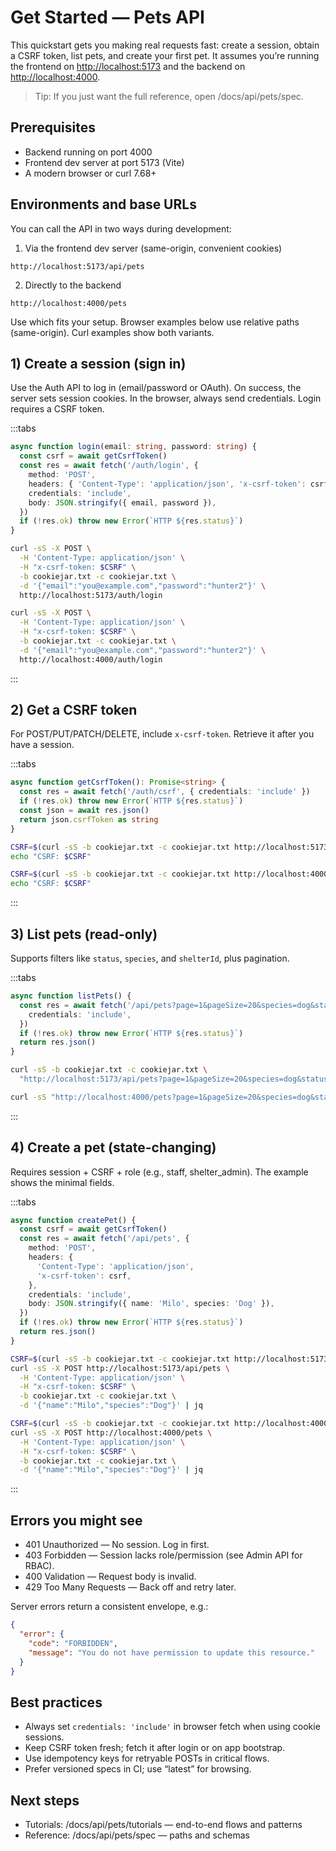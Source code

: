 # Get Started — Pets API

This quickstart gets you making real requests fast: create a session, obtain a CSRF token, list pets, and create your first pet. It assumes you’re running the frontend on <http://localhost:5173> and the backend on <http://localhost:4000>.

> Tip: If you just want the full reference, open /docs/api/pets/spec.

## Prerequisites

- Backend running on port 4000
- Frontend dev server at port 5173 (Vite)
- A modern browser or curl 7.68+

## Environments and base URLs

You can call the API in two ways during development:

1) Via the frontend dev server (same-origin, convenient cookies)

```
http://localhost:5173/api/pets
```

2) Directly to the backend

```
http://localhost:4000/pets
```

Use which fits your setup. Browser examples below use relative paths (same-origin). Curl examples show both variants.

## 1) Create a session (sign in)

Use the Auth API to log in (email/password or OAuth). On success, the server sets session cookies. In the browser, always send credentials. Login requires a CSRF token.

:::tabs

```ts title=TypeScript
async function login(email: string, password: string) {
  const csrf = await getCsrfToken()
  const res = await fetch('/auth/login', {
    method: 'POST',
    headers: { 'Content-Type': 'application/json', 'x-csrf-token': csrf },
    credentials: 'include',
    body: JSON.stringify({ email, password }),
  })
  if (!res.ok) throw new Error(`HTTP ${res.status}`)
}
```
 
```bash title="cURL (via frontend dev server)"
curl -sS -X POST \
  -H 'Content-Type: application/json' \
  -H "x-csrf-token: $CSRF" \
  -b cookiejar.txt -c cookiejar.txt \
  -d '{"email":"you@example.com","password":"hunter2"}' \
  http://localhost:5173/auth/login
```
 
```bash title="cURL (direct backend)"
curl -sS -X POST \
  -H 'Content-Type: application/json' \
  -H "x-csrf-token: $CSRF" \
  -b cookiejar.txt -c cookiejar.txt \
  -d '{"email":"you@example.com","password":"hunter2"}' \
  http://localhost:4000/auth/login
```

:::

## 2) Get a CSRF token

For POST/PUT/PATCH/DELETE, include `x-csrf-token`. Retrieve it after you have a session.

:::tabs

```ts title=TypeScript
async function getCsrfToken(): Promise<string> {
  const res = await fetch('/auth/csrf', { credentials: 'include' })
  if (!res.ok) throw new Error(`HTTP ${res.status}`)
  const json = await res.json()
  return json.csrfToken as string
}
```
 
```bash title="cURL (via frontend dev server)"
CSRF=$(curl -sS -b cookiejar.txt -c cookiejar.txt http://localhost:5173/auth/csrf | jq -r .csrfToken)
echo "CSRF: $CSRF"
```
 
```bash title="cURL (direct backend)"
CSRF=$(curl -sS -b cookiejar.txt -c cookiejar.txt http://localhost:4000/auth/csrf | jq -r .csrfToken)
echo "CSRF: $CSRF"
```

:::

## 3) List pets (read-only)

Supports filters like `status`, `species`, and `shelterId`, plus pagination.

:::tabs

```ts title=TypeScript
async function listPets() {
  const res = await fetch('/api/pets?page=1&pageSize=20&species=dog&status=available', {
    credentials: 'include',
  })
  if (!res.ok) throw new Error(`HTTP ${res.status}`)
  return res.json()
}
```
 
```bash title="cURL (via frontend dev server)"
curl -sS -b cookiejar.txt -c cookiejar.txt \
  "http://localhost:5173/api/pets?page=1&pageSize=20&species=dog&status=available" | jq
```
 
```bash title="cURL (direct backend)"
curl -sS "http://localhost:4000/pets?page=1&pageSize=20&species=dog&status=available" | jq
```

:::

## 4) Create a pet (state-changing)

Requires session + CSRF + role (e.g., staff, shelter_admin). The example shows the minimal fields.

:::tabs

```ts title=TypeScript
async function createPet() {
  const csrf = await getCsrfToken()
  const res = await fetch('/api/pets', {
    method: 'POST',
    headers: {
      'Content-Type': 'application/json',
      'x-csrf-token': csrf,
    },
    credentials: 'include',
    body: JSON.stringify({ name: 'Milo', species: 'Dog' }),
  })
  if (!res.ok) throw new Error(`HTTP ${res.status}`)
  return res.json()
}
```
 
```bash title="cURL (via frontend dev server)"
CSRF=$(curl -sS -b cookiejar.txt -c cookiejar.txt http://localhost:5173/auth/csrf | jq -r .csrfToken)
curl -sS -X POST http://localhost:5173/api/pets \
  -H 'Content-Type: application/json' \
  -H "x-csrf-token: $CSRF" \
  -b cookiejar.txt -c cookiejar.txt \
  -d '{"name":"Milo","species":"Dog"}' | jq
```
 
```bash title="cURL (direct backend)"
CSRF=$(curl -sS -b cookiejar.txt -c cookiejar.txt http://localhost:4000/auth/csrf | jq -r .csrfToken)
curl -sS -X POST http://localhost:4000/pets \
  -H 'Content-Type: application/json' \
  -H "x-csrf-token: $CSRF" \
  -b cookiejar.txt -c cookiejar.txt \
  -d '{"name":"Milo","species":"Dog"}' | jq
```

:::

## Errors you might see

- 401 Unauthorized — No session. Log in first.
- 403 Forbidden — Session lacks role/permission (see Admin API for RBAC).
- 400 Validation — Request body is invalid.
- 429 Too Many Requests — Back off and retry later.

Server errors return a consistent envelope, e.g.:

```json
{
  "error": {
    "code": "FORBIDDEN",
    "message": "You do not have permission to update this resource."
  }
}
```

## Best practices

- Always set `credentials: 'include'` in browser fetch when using cookie sessions.
- Keep CSRF token fresh; fetch it after login or on app bootstrap.
- Use idempotency keys for retryable POSTs in critical flows.
- Prefer versioned specs in CI; use “latest” for browsing.

## Next steps

- Tutorials: /docs/api/pets/tutorials — end-to-end flows and patterns
- Reference: /docs/api/pets/spec — paths and schemas
